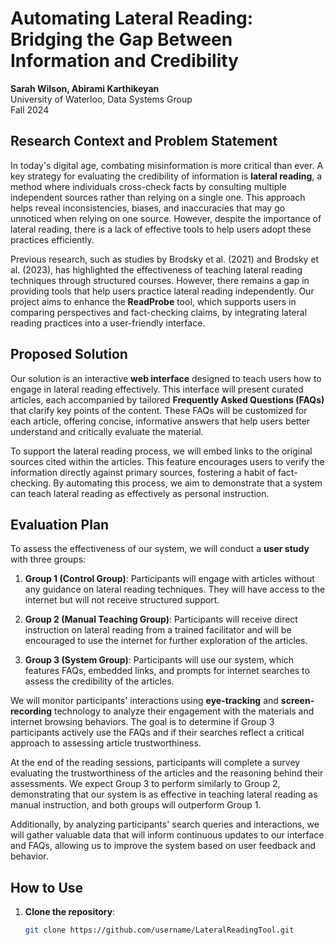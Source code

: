 # Automating Lateral Reading: Bridging the Gap Between Information and Credibility

**Sarah Wilson, Abirami Karthikeyan**  
University of Waterloo, Data Systems Group  
Fall 2024

## Research Context and Problem Statement

In today's digital age, combating misinformation is more critical than ever. A key strategy for evaluating the credibility of information is **lateral reading**, a method where individuals cross-check facts by consulting multiple independent sources rather than relying on a single one. This approach helps reveal inconsistencies, biases, and inaccuracies that may go unnoticed when relying on one source. However, despite the importance of lateral reading, there is a lack of effective tools to help users adopt these practices efficiently.

Previous research, such as studies by Brodsky et al. (2021) and Brodsky et al. (2023), has highlighted the effectiveness of teaching lateral reading techniques through structured courses. However, there remains a gap in providing tools that help users practice lateral reading independently. Our project aims to enhance the **ReadProbe** tool, which supports users in comparing perspectives and fact-checking claims, by integrating lateral reading practices into a user-friendly interface.

## Proposed Solution

Our solution is an interactive **web interface** designed to teach users how to engage in lateral reading effectively. This interface will present curated articles, each accompanied by tailored **Frequently Asked Questions (FAQs)** that clarify key points of the content. These FAQs will be customized for each article, offering concise, informative answers that help users better understand and critically evaluate the material.

To support the lateral reading process, we will embed links to the original sources cited within the articles. This feature encourages users to verify the information directly against primary sources, fostering a habit of fact-checking. By automating this process, we aim to demonstrate that a system can teach lateral reading as effectively as personal instruction.

## Evaluation Plan

To assess the effectiveness of our system, we will conduct a **user study** with three groups:

1. **Group 1 (Control Group)**: Participants will engage with articles without any guidance on lateral reading techniques. They will have access to the internet but will not receive structured support.

2. **Group 2 (Manual Teaching Group)**: Participants will receive direct instruction on lateral reading from a trained facilitator and will be encouraged to use the internet for further exploration of the articles.

3. **Group 3 (System Group)**: Participants will use our system, which features FAQs, embedded links, and prompts for internet searches to assess the credibility of the articles.

We will monitor participants' interactions using **eye-tracking** and **screen-recording** technology to analyze their engagement with the materials and internet browsing behaviors. The goal is to determine if Group 3 participants actively use the FAQs and if their searches reflect a critical approach to assessing article trustworthiness.

At the end of the reading sessions, participants will complete a survey evaluating the trustworthiness of the articles and the reasoning behind their assessments. We expect Group 3 to perform similarly to Group 2, demonstrating that our system is as effective in teaching lateral reading as manual instruction, and both groups will outperform Group 1.

Additionally, by analyzing participants' search queries and interactions, we will gather valuable data that will inform continuous updates to our interface and FAQs, allowing us to improve the system based on user feedback and behavior.

## How to Use

1. **Clone the repository**:
   ```bash
   git clone https://github.com/username/LateralReadingTool.git
